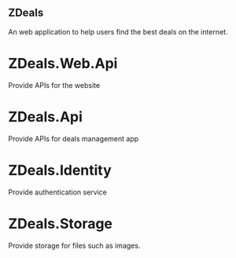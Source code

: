 ## ZDeals 
An web application to help users find the best deals on the internet. 


# ZDeals.Web.Api
Provide APIs for the website

# ZDeals.Api
Provide APIs for deals management app

# ZDeals.Identity
Provide authentication service

# ZDeals.Storage
Provide storage for files such as images.


